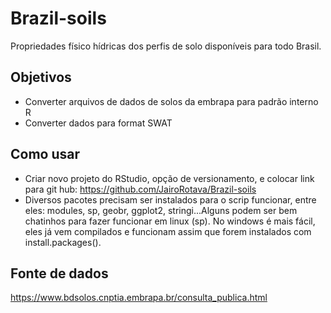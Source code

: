 # Brazil-soils

Propriedades físico hídricas dos perfis de solo disponíveis para todo Brasil.

## Objetivos

- Converter arquivos de dados de solos da embrapa para padrão interno R
- Converter dados para format SWAT

## Como usar

- Criar novo projeto do RStudio, opção de versionamento, e colocar link para git hub: https://github.com/JairoRotava/Brazil-soils
- Diversos pacotes precisam ser instalados para o scrip funcionar, entre eles: modules, sp, geobr, ggplot2, stringi...Alguns podem ser bem chatinhos para fazer funcionar em linux (sp). No windows é mais fácil, eles já vem compilados e funcionam assim que forem instalados com install.packages().

## Fonte de dados
https://www.bdsolos.cnptia.embrapa.br/consulta_publica.html
